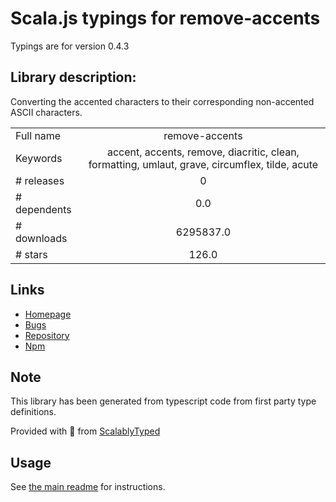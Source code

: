 
# Scala.js typings for remove-accents

Typings are for version 0.4.3

## Library description:
Converting the accented characters to their corresponding non-accented ASCII characters.

|                    |                 |
| ------------------ | :-------------: |
| Full name          | remove-accents |
| Keywords           | accent, accents, remove, diacritic, clean, formatting, umlaut, grave, circumflex, tilde, acute |
| # releases         | 0 |
| # dependents       | 0.0 |
| # downloads        | 6295837.0 |
| # stars            | 126.0 |

## Links
- [Homepage](https://github.com/tyxla/remove-accents)
- [Bugs](https://github.com/tyxla/remove-accents/issues)
- [Repository](https://github.com/tyxla/remove-accents)
- [Npm](https://www.npmjs.com/package/remove-accents)
    


## Note
This library has been generated from typescript code from first party type definitions.

Provided with :purple_heart: from [ScalablyTyped](https://github.com/oyvindberg/ScalablyTyped)

## Usage
See [the main readme](../../readme.md) for instructions.



